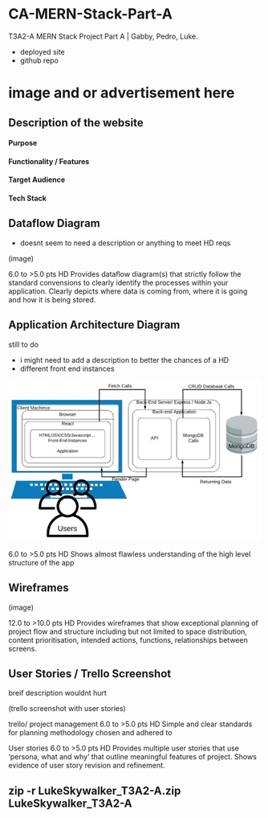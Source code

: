 # CA-MERN-Stack-Part-A

T3A2-A MERN Stack Project Part A | Gabby, Pedro, Luke.

- deployed site
- github repo

# image and or advertisement here

## Description of the website

#### Purpose

#### Functionality / Features

#### Target Audience

#### Tech Stack

## Dataflow Diagram

- doesnt seem to need a description or anything to meet HD reqs

(image)

6.0 to >5.0 pts
HD
Provides dataflow diagram(s) that strictly follow the standard convensions to clearly identify the processes within your application. Clearly depicts where data is coming from, where it is going and how it is being stored.

## Application Architecture Diagram

still to do
- i might need to add a description to better the chances of a HD
- different front end instances

![AppArcDiagram](docs/aad.jpg)

6.0 to >5.0 pts
HD
Shows almost flawless understanding of the high level structure of the app

## Wireframes

(image)

12.0 to >10.0 pts
HD
Provides wireframes that show exceptional planning of project flow and structure including but not limited to space distribution, content prioritisation, intended actions, functions, relationships between screens.

## User Stories / Trello Screenshot

breif description wouldnt hurt

(trello screenshot with user stories)

trello/ project management
6.0 to >5.0 pts
HD
Simple and clear standards for planning methodology chosen and adhered to

User stories
6.0 to >5.0 pts
HD
Provides multiple user stories that use ‘persona, what and why’ that outline meaningful features of project. Shows evidence of user story revision and refinement.

## zip -r LukeSkywalker_T3A2-A.zip LukeSkywalker_T3A2-A

